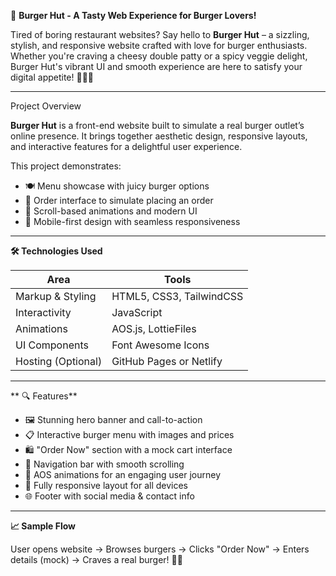 🍔 **Burger Hut - A Tasty Web Experience for Burger Lovers!**

Tired of boring restaurant websites? Say hello to **Burger Hut** – a sizzling, stylish, and responsive website crafted with love for burger enthusiasts. Whether you're craving a cheesy double patty or a spicy veggie delight, Burger Hut's vibrant UI and smooth experience are here to satisfy your digital appetite! 🍟🍔✨

---

Project Overview

**Burger Hut** is a front-end website built to simulate a real burger outlet’s online presence. It brings together aesthetic design, responsive layouts, and interactive features for a delightful user experience.

This project demonstrates:

- 🍽️ Menu showcase with juicy burger options  
- 🛒 Order interface to simulate placing an order  
- 🎨 Scroll-based animations and modern UI  
- 📱 Mobile-first design with seamless responsiveness  

---

**🛠️ Technologies Used**

| Area             | Tools                          |
|------------------|--------------------------------|
| Markup & Styling | HTML5, CSS3, TailwindCSS       |
| Interactivity    | JavaScript                     |
| Animations       | AOS.js, LottieFiles            |
| UI Components    | Font Awesome Icons             |
| Hosting (Optional) | GitHub Pages or Netlify     |

---
**
🔍 Features**

- 🖼️ Stunning hero banner and call-to-action  
- 📋 Interactive burger menu with images and prices  
- 🛍️ "Order Now" section with a mock cart interface  
- 🧭 Navigation bar with smooth scrolling  
- 🎉 AOS animations for an engaging user journey  
- 📱 Fully responsive layout for all devices  
- 🌐 Footer with social media & contact info  

---

**📈 Sample Flow**

User opens website → Browses burgers → Clicks "Order Now" → Enters details (mock) → Craves a real burger! 🤤🔥

